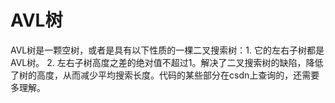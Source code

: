 # AVL树

AVL树是一颗空树，或者是具有以下性质的一棵二叉搜索树：1. 它的左右子树都是AVL树。 2. 左右子树高度之差的绝对值不超过1。解决了二叉搜索树的缺陷，降低了树的高度，从而减少平均搜索长度。代码的某些部分在csdn上查询的，还需要多理解。
